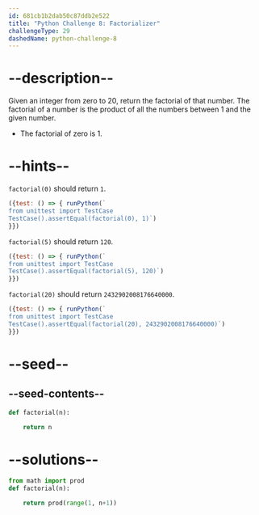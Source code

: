 ```yaml
---
id: 681cb1b2dab50c87ddb2e522
title: "Python Challenge 8: Factorializer"
challengeType: 29
dashedName: python-challenge-8
---
```


# --description--

Given an integer from zero to 20, return the factorial of that number. The factorial of a number is the product of all the numbers between 1 and the given number.

- The factorial of zero is 1.

# --hints--

`factorial(0)` should return `1`.

```js
({test: () => { runPython(`
from unittest import TestCase
TestCase().assertEqual(factorial(0), 1)`)
}})
```

`factorial(5)` should return `120`.

```js
({test: () => { runPython(`
from unittest import TestCase
TestCase().assertEqual(factorial(5), 120)`)
}})
```

`factorial(20)` should return `2432902008176640000`.

```js
({test: () => { runPython(`
from unittest import TestCase
TestCase().assertEqual(factorial(20), 2432902008176640000)`)
}})
```

# --seed--

## --seed-contents--

```py
def factorial(n):

    return n
```

# --solutions--

```py
from math import prod
def factorial(n):

    return prod(range(1, n+1))
```
